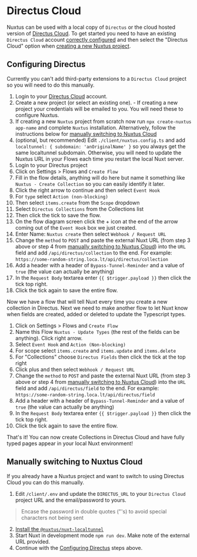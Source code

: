 # Directus Cloud

Nuxtus can be used with a local copy of `Directus` or the cloud hosted version of [Directus Cloud](https://directus.cloud/). To get started you need to have an existing `Directus Cloud` account [correctly configured](#configuring-directus) and then select the "Directus Cloud" option when [creating a new Nuxtus project](README.md#new-project).

## Configuring Directus

Currently you can't add third-party extensions to a `Directus Cloud` project so you will need to do this manually.

1. Login to your [Directus Cloud](https://directus.cloud/) account.
2. Create a new project (or select an existing one). - If creating a new project your credentials will be emailed to you. You will need these to configure Nuxtus.
3. If creating a new `Nuxtus` project from scratch now run `npx create-nuxtus app-name` and complete `Nuxtus` installation. Alternatively, follow the instructions below for [manually switching to Nuxtus Cloud](#manually-switching-to-nuxtus-cloud)
4. (optional, but recommended) Edit `./client/nuxtus.config.ts` and add `localtunnel: { subdomain: 'anOriginalName' }` so you always get the same localtunnel subdomain. Otherwise, you will need to update the Nuxtus URL in your Flows each time you restart the local Nuxt server.
5. Login to your Directus project
6. Click on Settings > Flows and `Create Flow`
7. Fill in the flow details, anything will do here but name it something like `Nuxtus - Create Collection` so you can easily identify it later.
8. Click the right arrow to continue and then select `Event Hook`
9. For `type` select `Action (non-blocking)`
10. Then select `items.create` from the `Scope` dropdown
11. Select `Directus Collections` from the Collections list
12. Then click the tick to save the flow.
13. On the flow diagram screen click the + icon at the end of the arrow coming out of the `Event Hook` box we just created.
14. Enter Name: `Nuxtus create` then select `Webhook / Request URL`
15. Change the `method` to `POST` and paste the external Nuxt URL (from step 3 above or step 4 from [manually switching to Nuxtus Cloud](#manually-switching-to-nuxtus-cloud)) into the `URL` field and add `/api/directus/collection` to the end. For example: `https://some-random-string.loca.lt/api/directus/collection`
16. Add a header with a header of `Bypass-Tunnel-Reminder` and a value of `true` (the value can actually be anything)
17. In the `Request Body` textarea enter `{{ $trigger.payload }}` then click the tick top right.
18. Click the tick again to save the entire flow.

Now we have a flow that will tell Nuxt every time you create a new collection in Directus. Next we need to make another flow to let Nuxt know when fields are created, added or deleted to update the Typescript types.

1. Click on Settings > Flows and `Create Flow`
2. Name this Flow `Nuxtus - Update Types` (the rest of the fields can be anything). Click right arrow.
3. Select `Event Hook` and `Action (Non-blocking)`
4. For scope select `items.create` and `items.update` and `items.delete`
5. For "Collections" choose `Directus Fields` then click the tick at the top right
6. Click plus and then select `Webhook / Request URL`
7. Change the `method` to `POST` and paste the external Nuxt URL (from step 3 above or step 4 from [manually switching to Nuxtus Cloud](#manually-switching-to-nuxtus-cloud)) into the `URL` field and add `/api/directus/field` to the end. For example: `https://some-random-string.loca.lt/api/directus/field`
8. Add a header with a header of `Bypass-Tunnel-Reminder` and a value of `true` (the value can actually be anything)
9. In the `Request Body` textarea enter `{{ $trigger.payload }}` then click the tick top right.
10. Click the tick again to save the entire flow.

That's it! You can now create Collections in Directus Cloud and have fully typed pages appear in your local Nuxt environment!

## Manually switching to Nuxtus Cloud

If you already have a Nuxtus project and want to switch to using Directus Cloud you can do this manually.

1. Edit `/client/.env` and update the `DIRECTUS_URL` to your `Directus Cloud` project URL and the email/password to yours.
> Encase the password in double quotes ("'s) to avoid special characters not being sent
2. [Install the `@nuxtus/nuxt-localtunnel`](localtunnel.md#installation)
3. Start Nuxt in development mode `npm run dev`. Make note of the external URL provided.
4. Continue with the [Configuring Directus](#configuring-directus) steps above.